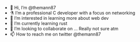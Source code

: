 - 👋 Hi, I’m @themann87
- ⚗  I’m a professional C developer with a focus on networking
- 👀 I’m interested in learning more about web dev
- 🌱 I’m currently learning rust 
- 💞️ I’m looking to collaborate on ... Really not sure atm
- 📫 How to reach me on twitter @themann87

<!---
themann87/themann87 is a ✨ special ✨ repository because its `README.md` (this file) appears on your GitHub profile.
You can click the Preview link to take a look at your changes.
--->
